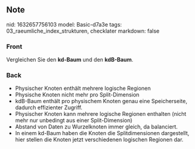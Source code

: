 ## Note
nid: 1632657756103
model: Basic-d7a3e
tags: 03_raeumliche_index_strukturen, checklater
markdown: false

### Front
Vergleichen Sie den <b>kd-Baum</b> und den <b>kdB-Baum</b>.

### Back
<ul>
  <li>Physischer Knoten enthält mehrere logische Regionen
  <li>Physische Knoten nicht mehr pro Split-Dimension
  <li>kdB-Baum enthält pro physischem Knoten genau eine
  Speicherseite, dadurch effizienter Zugriff.
  <li>Physischer Knoten kann mehrere logische Regionen enthalten
  (nicht mehr nur unbedingt aus einer Split-Dimension)
  <li>Abstand von Daten zu Wurzelknoten immer gleich, da
  balanciert.
  <li>In einem kd-Baum haben die Knoten die Splitdimensionen
  dargestellt, hier stellen die Knoten jetzt verschiedenen
  logischen Regionen dar.
</ul>
